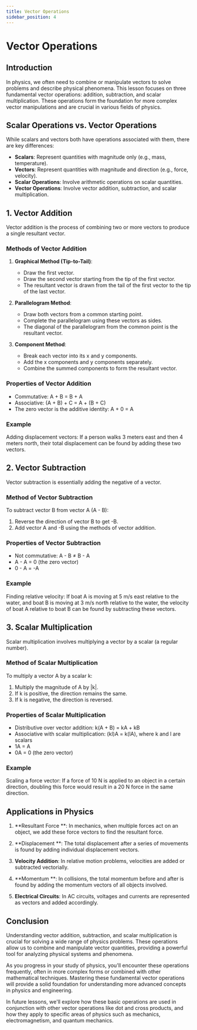 ```yaml
---
title: Vector Operations
sidebar_position: 4
---
```


# Vector Operations

## Introduction

In physics, we often need to combine or manipulate vectors to solve problems and describe physical phenomena. This lesson focuses on three fundamental vector operations: addition, subtraction, and scalar multiplication. These operations form the foundation for more complex vector manipulations and are crucial in various fields of physics.

## Scalar Operations vs. Vector Operations

While scalars and vectors both have operations associated with them, there are key differences:

- **Scalars**: Represent quantities with magnitude only (e.g., mass, temperature).
- **Vectors**: Represent quantities with magnitude and direction (e.g., force, velocity).
- **Scalar Operations**: Involve arithmetic operations on scalar quantities.
- **Vector Operations**: Involve vector addition, subtraction, and scalar multiplication.

## 1. Vector Addition

Vector addition is the process of combining two or more vectors to produce a single resultant vector.

### Methods of Vector Addition

1. **Graphical Method (Tip-to-Tail)**:
    - Draw the first vector.
    - Draw the second vector starting from the tip of the first vector.
    - The resultant vector is drawn from the tail of the first vector to the tip of the last vector.

2. **Parallelogram Method**:
    - Draw both vectors from a common starting point.
    - Complete the parallelogram using these vectors as sides.
    - The diagonal of the parallelogram from the common point is the resultant vector.

3. **Component Method**:
    - Break each vector into its x and y components.
    - Add the x components and y components separately.
    - Combine the summed components to form the resultant vector.

### Properties of Vector Addition

- Commutative: A + B = B + A
- Associative: (A + B) + C = A + (B + C)
- The zero vector is the additive identity: A + 0 = A

### Example

Adding displacement vectors: If a person walks 3 meters east and then 4 meters north, their total displacement can be found by adding these two vectors.

## 2. Vector Subtraction

Vector subtraction is essentially adding the negative of a vector.

### Method of Vector Subtraction

To subtract vector B from vector A (A - B):

1. Reverse the direction of vector B to get -B.
2. Add vector A and -B using the methods of vector addition.

### Properties of Vector Subtraction

- Not commutative: A - B ≠ B - A
- A - A = 0 (the zero vector)
- 0 - A = -A

### Example

Finding relative velocity: If boat A is moving at 5 m/s east relative to the water, and boat B is moving at 3 m/s north relative to the water, the velocity of boat A relative to boat B can be found by subtracting these vectors.

## 3. Scalar Multiplication

Scalar multiplication involves multiplying a vector by a scalar (a regular number).

### Method of Scalar Multiplication

To multiply a vector A by a scalar k:

1. Multiply the magnitude of A by |k|.
2. If k is positive, the direction remains the same.
3. If k is negative, the direction is reversed.

### Properties of Scalar Multiplication

- Distributive over vector addition: k(A + B) = kA + kB
- Associative with scalar multiplication: (kl)A = k(lA), where k and l are scalars
- 1A = A
- 0A = 0 (the zero vector)

### Example

Scaling a force vector: If a force of 10 N is applied to an object in a certain direction, doubling this force would result in a 20 N force in the same direction.

## Applications in Physics

1. **Resultant Force
   **: In mechanics, when multiple forces act on an object, we add these force vectors to find the resultant force.

2. **Displacement
   **: The total displacement after a series of movements is found by adding individual displacement vectors.

3. **Velocity Addition**: In relative motion problems, velocities are added or subtracted vectorially.

4. **Momentum
   **: In collisions, the total momentum before and after is found by adding the momentum vectors of all objects involved.

5. **Electrical Circuits**: In AC circuits, voltages and currents are represented as vectors and added accordingly.

## Conclusion

Understanding vector addition, subtraction, and scalar multiplication is crucial for solving a wide range of physics problems. These operations allow us to combine and manipulate vector quantities, providing a powerful tool for analyzing physical systems and phenomena.

As you progress in your study of physics, you'll encounter these operations frequently, often in more complex forms or combined with other mathematical techniques. Mastering these fundamental vector operations will provide a solid foundation for understanding more advanced concepts in physics and engineering.

In future lessons, we'll explore how these basic operations are used in conjunction with other vector operations like dot and cross products, and how they apply to specific areas of physics such as mechanics, electromagnetism, and quantum mechanics.